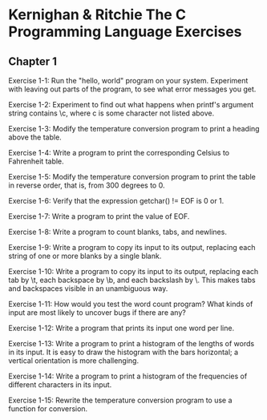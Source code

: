 # Kernighan & Ritchie The C Programming Language Exercises

## Chapter 1

Exercise 1-1: Run the "hello, world" program on your system. Experiment with
leaving out parts of the program, to see what error messages you get.

Exercise 1-2: Experiment to find out what happens when printf's argument string
contains \c, where c is some character not listed above.

Exercise 1-3: Modify the temperature conversion program to print a heading
above the table.

Exercise 1-4: Write a program to print the corresponding Celsius to Fahrenheit
table.

Exercise 1-5: Modify the temperature conversion program to print the table in
reverse order, that is, from 300 degrees to 0.

Exercise 1-6: Verify that the expression getchar() != EOF is 0 or 1.

Exercise 1-7: Write a program to print the value of EOF.

Exercise 1-8: Write a program to count blanks, tabs, and newlines.

Exercise 1-9: Write a program to copy its input to its output, replacing each
string of one or more blanks by a single blank.

Exercise 1-10: Write a program to copy its input to its output, replacing each
tab by \t, each backspace by \b, and each backslash by \\. This makes tabs and
backspaces visible in an unambiguous way.

Exercise 1-11: How would you test the word count program? What kinds of input
are most likely to uncover bugs if there are any?

Exercise 1-12: Write a program that prints its input one word per line.

Exercise 1-13: Write a program to print a histogram of the lengths of words in
its input. It is easy to draw the histogram with the bars horizontal; a
vertical orientation is more challenging.

Exercise 1-14: Write a program to print a histogram of the frequencies of
different characters in its input.

Exercise 1-15: Rewrite the temperature conversion program to use a function for
conversion.
